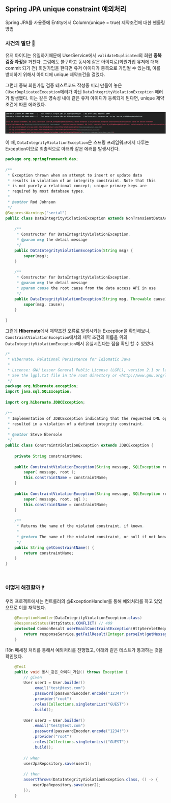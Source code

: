 ## Spring JPA unique constraint 예외처리
Spring JPA를 사용중에 Entity에서 Column(unique = true) 제약조건에 대한 핸들링 방법

### 사건의 발단 🤷
유저 아이디는 유일하기때문에 UserService에서 `validateDuplicated`의 회원 **중복 검증 과정**을 거친다. 그럼에도 불구하고 동시에 같은 아이디로(회원가입 유저에 대해 commit 되기 전) 회원가입을 한다면 유저 아이디가 중복으로 가입될 수 있는데, 이를 방지하기 위해서 아이디에 unique 제약조건을 걸었다.

그런데 중복 회원가입 검증 테스트코드 작성중 미리 만들어 놓은 `CUserDuplicatedException`에러가 아닌 `DataIntegrityViolationException` 에러가 발생했다. 이는 같은 영속성 내에 같은 유저 아이디가 등록되게 된다면, unique 제약조건에 따른 에러였다.

![DataIntegrityViolationException](../../assets/DataIntegrityViolationException.png)

이 때, `DataIntegrityViolationException`은 스프링 프레임워크에서 다루는 Exception이므로 최총적으로 아래와 같은 에러를 발생시킨다.

``` java
package org.springframework.dao;

/**
 * Exception thrown when an attempt to insert or update data
 * results in violation of an integrity constraint. Note that this
 * is not purely a relational concept; unique primary keys are
 * required by most database types.
 *
 * @author Rod Johnson
 */
@SuppressWarnings("serial")
public class DataIntegrityViolationException extends NonTransientDataAccessException {

	/**
	 * Constructor for DataIntegrityViolationException.
	 * @param msg the detail message
	 */
	public DataIntegrityViolationException(String msg) {
		super(msg);
	}

	/**
	 * Constructor for DataIntegrityViolationException.
	 * @param msg the detail message
	 * @param cause the root cause from the data access API in use
	 */
	public DataIntegrityViolationException(String msg, Throwable cause) {
		super(msg, cause);
	}

}
```

그런데 **Hibernate**에서 제약조건 오류로 발생시키는 Exception을 확인해보니, `ConstraintViolationException`에서의 제약 조건의 이름을 위의 `DataIntegrityViolationException`에서 유실시킨다는 점을 확인 할 수 있었다.

``` java
/*
 * Hibernate, Relational Persistence for Idiomatic Java
 *
 * License: GNU Lesser General Public License (LGPL), version 2.1 or later.
 * See the lgpl.txt file in the root directory or <http://www.gnu.org/licenses/lgpl-2.1.html>.
 */
package org.hibernate.exception;
import java.sql.SQLException;

import org.hibernate.JDBCException;

/**
 * Implementation of JDBCException indicating that the requested DML operation
 * resulted in a violation of a defined integrity constraint.
 *
 * @author Steve Ebersole
 */
public class ConstraintViolationException extends JDBCException {

	private String constraintName;

	public ConstraintViolationException(String message, SQLException root, String constraintName) {
		super( message, root );
		this.constraintName = constraintName;
	}

	public ConstraintViolationException(String message, SQLException root, String sql, String constraintName) {
		super( message, root, sql );
		this.constraintName = constraintName;
	}

	/**
	 * Returns the name of the violated constraint, if known.
	 *
	 * @return The name of the violated constraint, or null if not known.
	 */
	public String getConstraintName() {
		return constraintName;
	}
}
```

<br>

### 어떻게 해결할까 ❓

우리 프로젝트에서는 컨트롤러의 @ExceptionHandler를 통해 예외처리를 하고 있었으므로 이를 채택했다.

``` java
	@ExceptionHandler(DataIntegrityViolationException.class)
	@ResponseStatus(HttpStatus.CONFLICT) // 409
	protected CommonResult userEmailConstraintException(HttpServletRequest request, DataIntegrityViolationException e) {
		return responseService.getFailResult(Integer.parseInt(getMessage("userEmailConstraint.code")), getMessage("userEmailConstraint.msg"));
	} 
```

i18n 메세징 처리를 통해서 예외처리를 진행했고, 아래와 같은 테스트가 통과하는 것을 확인했다.

``` java
	@Test
	public void 동시_같은_아이디_가입() throws Exception {
		// given
		User user1 = User.builder()
			.email("test@test.com")
			.password(passwordEncoder.encode("1234!"))
			.provider("root")
			.roles(Collections.singletonList("GUEST"))
			.build();

		User user2 = User.builder()
			.email("test@test.com")
			.password(passwordEncoder.encode("1234!"))
			.provider("root")
			.roles(Collections.singletonList("GUEST"))
			.build();

		// when
		userJpaRepository.save(user1);

		// then
		assertThrows(DataIntegrityViolationException.class, () -> {
			userJpaRepository.save(user2);
		});
	}
```